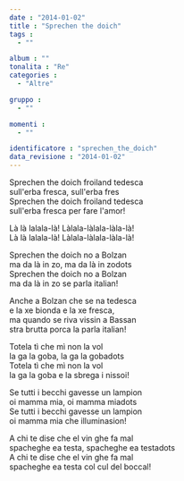 ```yaml
---
date : "2014-01-02"
title : "Sprechen the doich"
tags : 
  - ""

album : ""
tonalita : "Re"
categories : 
  - "Altre"

gruppo : 
  - ""

momenti : 
  - ""

identificatore : "sprechen_the_doich"
data_revisione : "2014-01-02"
---
```

  
  
Sprechen the doich froiland tedesca  
sull'erba fresca, sull'erba fres  
Sprechen the doich froiland tedesca  
sull'erba fresca per fare l'amor!  
  
  
  
Là là lalala-là! Làlala-làlala-làla-là!  
Là là lalala-là! Làlala-làlala-làla-là!  
  
  
Sprechen the doich no a Bolzan  
ma da là in zo, ma da là in zodots  
Sprechen the doich no a Bolzan  
ma da là in zo se parla italian!  
  
  
Anche a Bolzan che se na tedesca  
e la xe bionda e la xe fresca,  
ma quando se riva vissin a Bassan  
stra brutta porca la parla italian!  
  
  
Totela tì che mì non la vol  
la ga la goba, la ga la gobadots  
Totela tì che mì non la vol  
la ga la goba e la sbrega i nissoi!  
  
  
Se tutti i becchi gavesse un lampion  
oi mamma mia, oi mamma miadots  
Se tutti i becchi gavesse un lampion  
oi mamma mia che illuminasion!  
  
  
A chi te dise che el vin ghe fa mal  
spacheghe ea testa, spacheghe ea testadots  
A chi te dise che el vin ghe fa mal  
spacheghe ea testa col cul del boccal!  
  
